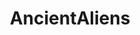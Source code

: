 ---
title: AncientAliens
crosslinks:
- aliens
- christianity
- Fiveheads
- worldnews
- RedditAlternatives
- The_Donald
- collapse
---